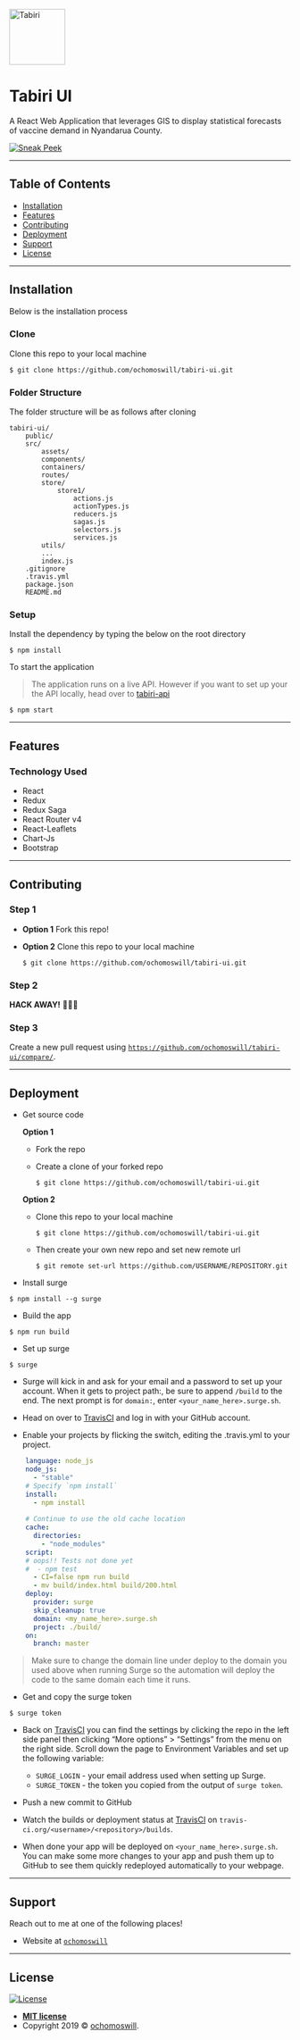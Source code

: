 <a href="http://tabiri.surge.sh/home"><img height="100px" src="http://tabiri.surge.sh/static/media/colored.d9973a3c.svg" title="Tabiri" alt="Tabiri"></a>

<!--[![Tabiri](http://tabiri.surge.sh/static/media/colored.d9973a3c.svg)](http://tabiri.surge.sh/home)--> 

# Tabiri UI

A React Web Application that leverages GIS to display statistical forecasts of vaccine demand in Nyandarua County.


[![Sneak Peek](https://img.youtube.com/vi/b33qhOCp51c/0.jpg)](https://www.youtube.com/watch?v=b33qhOCp51c)

---

## Table of Contents

- [Installation](#installation)
- [Features](#features)
- [Contributing](#contributing)
- [Deployment](#deployment)
- [Support](#support)
- [License](#license)

---

## Installation

Below is the installation process

### Clone

Clone this repo to your local machine

```shell
$ git clone https://github.com/ochomoswill/tabiri-ui.git
```

### Folder Structure

The folder structure will be as follows after cloning

```
tabiri-ui/    
    public/
    src/   
    	assets/
    	components/
    	containers/
    	routes/    	     
        store/
        	store1/
            	actions.js                
            	actionTypes.js  
            	reducers.js                
            	sagas.js
            	selectors.js 
            	services.js
        utils/                
        ...
        index.js
    .gitignore
    .travis.yml
    package.json
    README.md
```

### Setup

Install the dependency by typing the below on the root directory

```shell
$ npm install
```

To start the application

> The application runs on a live API. However if you want to set up your the API locally, head over to [tabiri-api](https://github.com/ochomoswill/tabiri_api)

```shell
$ npm start
```

---

## Features
<!--## Usage (Optional)
## Documentation (Optional)
## Tests (Optional)

- Going into more detail on code and technologies used
- I utilized this nifty <a href="https://github.com/adam-p/markdown-here/wiki/Markdown-Cheatsheet" target="_blank">Markdown Cheatsheet</a> for this sample `README`.
-->

### Technology Used
* React
* Redux
* Redux Saga
* React Router v4
* React-Leaflets
* Chart-Js
* Bootstrap


---

## Contributing

### Step 1

- **Option 1**
    Fork this repo!

- **Option 2**
    Clone this repo to your local machine
    
    ```shell
    $ git clone https://github.com/ochomoswill/tabiri-ui.git
    ```

### Step 2

**HACK AWAY!** 🔨🔨🔨

### Step 3

Create a new pull request using <a href="https://github.com/ochomoswill/tabiri-ui/compare/" target="_blank">`https://github.com/ochomoswill/tabiri-ui/compare/`</a>.

---

## Deployment

- Get source code

    **Option 1**
    - Fork the repo
        
    - Create a clone of your forked repo
        
        ```shell
        $ git clone https://github.com/ochomoswill/tabiri-ui.git
        ```
    
    **Option 2**
    - Clone this repo to your local machine
    
        ```shell
        $ git clone https://github.com/ochomoswill/tabiri-ui.git
        ```
    
    - Then create your own new repo and set new remote url
    
        ```shell
        $ git remote set-url https://github.com/USERNAME/REPOSITORY.git
        ```
    
    
      


- Install surge

```shell
$ npm install --g surge
```

- Build the app

```shell
$ npm run build
```

- Set up surge

```shell
$ surge
```

- Surge will kick in and ask for your email and a password to set up your account. 
When it gets to project path:, be sure to append `/build` to the end.
The next prompt is for `domain:`, enter `<your_name_here>.surge.sh`.

- Head on over to [TravisCI](https://travis-ci.org/) and log in with your GitHub account.

- Enable your projects by flicking the switch, editing the .travis.yml to your project.

```yaml
    language: node_js
    node_js:
      - "stable"
    # Specify `npm install`
    install:
      - npm install
    
    # Continue to use the old cache location
    cache:
      directories:
        - "node_modules"
    script:
    # oops!! Tests not done yet
    #  - npm test
      - CI=false npm run build
      - mv build/index.html build/200.html
    deploy:
      provider: surge
      skip_cleanup: true
      domain: <my_name_here>.surge.sh
      project: ./build/
    on:
      branch: master
```

> Make sure to change the domain line under deploy to the domain you used above when running Surge so the automation will deploy the code to the same domain each time it runs.

- Get and copy the surge token

```shell
$ surge token
```

- Back on [TravisCI](https://travis-ci.org/) you can find the settings by clicking the repo in the left side panel then clicking “More options” > “Settings” from the menu on the right side.
 Scroll down the page to Environment Variables and set up the following variable:
 
    - `SURGE_LOGIN` - your email address used when setting up Surge.
    - `SURGE_TOKEN` - the token you copied from the output of `surge token`.

- Push a new commit to GitHub

- Watch the builds or deployment status at [TravisCI](https://travis-ci.org/) on `travis-ci.org/<username>/<repository>/builds`.

- When done your app will be deployed on `<your_name_here>.surge.sh`. You can make some more changes to your app and push them up to GitHub to see them quickly redeployed automatically to your webpage.

---


## Support

Reach out to me at one of the following places!

- Website at <a href="https://ochomoswill.github.io" target="_blank">`ochomoswill`</a>

---

## License

[![License](http://img.shields.io/:license-mit-blue.svg?style=flat-square)](http://badges.mit-license.org)

- **[MIT license](http://opensource.org/licenses/mit-license.php)**
- Copyright 2019 © <a href="https://ochomoswill.github.io" target="_blank">ochomoswill</a>.